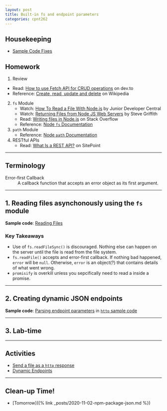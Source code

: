 ```yaml
---
layout: post
title: Built-in fs and endpoint parameters
categories: cpnt262
---
```


## Housekeeping
- [Sample Code Fixes](https://github.com/sait-wbdv/sample-code/tree/master/backend/node/http/3-request-url.js)

## Homework
1. Review
  - Read: [How to use Fetch API for CRUD operations](https://dev.to/duhbhavesh/how-to-use-fetch-api-for-crud-operations-57a0) on dev.to
  - Reference: [Create, read, update and delete](https://en.wikipedia.org/wiki/Create,_read,_update_and_delete) on Wikipedia
2. `fs` Module
    - Watch: [How To Read a File With Node.js](https://youtu.be/uvRwF1JFqt0) by Junior Developer Central
    - Watch: [Returning Files from Node JS Web Servers](https://youtu.be/3a9S3wubxLw) by Steve Griffith
    - Read: [Writing files in Node.js](https://stackoverflow.com/questions/2496710/writing-files-in-node-js) on Stack Overflow
    - Reference: [Node `fs` Documentation](https://nodejs.org/api/fs.html)
3. `path` Module
    - Reference: [Node `path` Documentation](https://nodejs.org/docs/latest/api/path.html)
4. RESTful APIs
    - Read: [What Is a REST API?](https://www.sitepoint.com/developers-rest-api/) on SitePoint

---

## Terminology
<dl>
  <dt>Error-first Callback</dt>
  <dd>A callback function that accepts an error object as its first argument.</dd>
</dl>

---

## 1. Reading files asynchonously using the `fs` module

**Sample code**: [Reading Files](https://github.com/sait-wbdv/sample-code/tree/master/backend/node/fs)

### Key Takeaways
- Use of `fs.readFileSync()` is discouraged. Nothing else can happen on the server until the file is read from the file system.
- `fs.readFile()` accepts and error-first callback. If nothing bad happened, `error` will be `null`. Otherwise, `error` is an object(?) that contains details of what went wrong.
- `promisify` is overkill unless you sepcifically need to read a inside a promise.

---

## 2. Creating dynamic JSON endpoints

**Sample code**: [Parsing endpoint parameters](https://github.com/sait-wbdv/sample-code/tree/master/backend/node/http/4-path-params.js) in [`http` sample code](https://github.com/sait-wbdv/sample-code/tree/master/backend/node/http/)

---

## 3. Lab-time

---

## Activities
- [Send a file as a `http` response](https://github.com/sait-wbdv/sample-code/tree/master/backend/node/fs/json-response)
- [Dynamic Endpoints](https://github.com/sait-wbdv/sample-code/tree/master/backend/node/http/dynamic-endpoints)

---

## Clean-up Time!
- [Tomorrow]({% link _posts/2020-11-02-npm-package-json.md %})